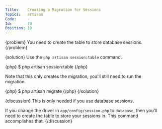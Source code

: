 ```yaml
---
Title:    Creating a Migration for Sessions
Topics:   artisan
Code:     -
Id:       70
Position: 18
---
```


{problem}
You need to create the table to store database sessions.
{/problem}

{solution}
Use the `php artisan session:table` command.

{php}
$ php artisan session:table
{/php}

Note that this only creates the migration, you'll still need to run the migration.

{php}
$ php artisan migrate
{/php}
{/solution}

{discussion}
This is only needed if you use database sessions.

If you change the driver in `app/config/session.php` to `database`, then you'll need to create the table to store your sessions in. This command accomplishes that.
{/discussion}
